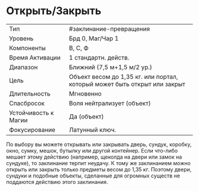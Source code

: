 # Открыть/Закрыть

|                      |                                                                           |
| -------------------- | ------------------------------------------------------------------------- |
| Тип                  | #заклинание-превращения                                                   | 
| Уровень              | Брд 0, Маг/Чар 1                                                          |
| Компоненты           | В, С, Ф                                                                   |
| Время Активации      | 1 стандартн. действ.                                                      |
| Диапазон             | Ближний (7,5 м+1,5 м/2 ур.)                                               |
| Цель                 | Объект весом до 1,35 кг. или портал, который может быть открыт или закрыт |
| Длительность         | Мгновенно                                                                 |
| Спасбросок           | Воля нейтрализует (объект)                                                |
| Устойчивость к Магии | Да (объект)                                                               |
| Фокусирование        | Латунный ключ.                                                            |

 По выбору вы можете открывать или закрывать дверь, сундук, коробку, окно, сумку, мешок, бутылку или другой контейнер. Если что-либо мешает этому действию (например, щеколда на двери или замок на сундуке), то заклинание терпит неудачу. К тому же заклинанием можно открыть или закрыть только предметы весом до 1,35 кг. Поэтому двери, сундуки и подобные объекты, сделанные для огромных существ не поддаются действию этого заклинания. 
